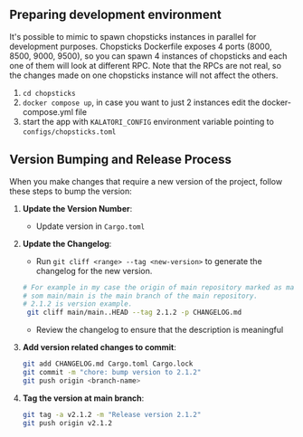 ## Preparing development environment

It's possible to mimic to spawn chopsticks instances in parallel for development purposes. 
Chopsticks Dockerfile exposes 4 ports (8000, 8500, 9000, 9500), so you can spawn 4 instances of chopsticks and each one of them will look at different RPC.
Note that the RPCs are not real, so the changes made on one chopsticks instance will not affect the others.

1. `cd chopsticks`
2. `docker compose up`, in case you want to just 2 instances edit the docker-compose.yml file
3. start the app with `KALATORI_CONFIG` environment variable pointing to `configs/chopsticks.toml`

## Version Bumping and Release Process

When you make changes that require a new version of the project, follow these steps to bump the version:

1. **Update the Version Number**:
    - Update version in `Cargo.toml`

2. **Update the Changelog**:
    - Run `git cliff <range> --tag <new-version>` to generate the changelog for the new version.
   ```bash
   # For example in my case the origin of main repository marked as main,
   # som main/main is the main branch of the main repository.
   # 2.1.2 is version example.  
    git cliff main/main..HEAD --tag 2.1.2 -p CHANGELOG.md 
   ```
    - Review the changelog to ensure that the description is meaningful

3. **Add version related changes to commit**:
   ```bash
   git add CHANGELOG.md Cargo.toml Cargo.lock
   git commit -m "chore: bump version to 2.1.2"
   git push origin <branch-name>
    ```

4. **Tag the version at main branch**:
    ```bash
    git tag -a v2.1.2 -m "Release version 2.1.2"
    git push origin v2.1.2
    ```

